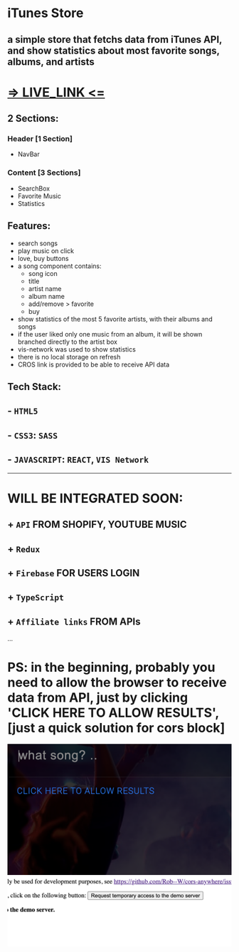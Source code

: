 # iTunes Store

## a simple store that fetchs data from iTunes API, and show statistics about most favorite songs, albums, and artists

# [=> LIVE_LINK <=](https://itunes-store.netlify.app/)

## 2 Sections:

### Header [1 Section]

- NavBar

### Content [3 Sections]

- SearchBox
- Favorite Music
- Statistics

## Features:

- search songs
- play music on click
- love, buy buttons
- a song component contains:
  - song icon
  - title
  - artist name
  - album name
  - add/remove > favorite
  - buy
- show statistics of the most 5 favorite artists, with their albums and songs
- if the user liked only one music from an album, it will be shown branched
  directly to the artist box
- vis-network was used to show statistics
- there is no local storage on refresh
- CROS link is provided to be able to receive API data

## Tech Stack:
##  - `HTML5`
##  - `CSS3`: `SASS`
##  - `JAVASCRIPT`: `REACT`, `VIS Network`

-----
# WILL BE INTEGRATED SOON:
## + `API` FROM SHOPIFY, YOUTUBE MUSIC
## + `Redux`
## + `Firebase` FOR USERS LOGIN
## + `TypeScript`
## + `Affiliate links` FROM APIs
...
# PS: in the beginning, probably you need to allow the browser to receive data from API, just by clicking 'CLICK HERE TO ALLOW RESULTS', [just a quick solution for cors block]

<img src="https://github.com/jacobdmn/iTunes-Store/blob/main/Screenshot%202021-10-24%20at%209.26.31%20PM.png" />

<img src="https://github.com/jacobdmn/iTunes-Store/blob/main/Screenshot%202021-10-24%20at%209.26.52%20PM.png" />
